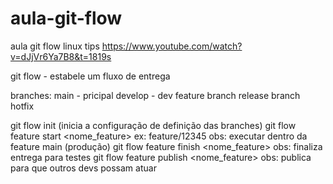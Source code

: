# aula-git-flow
aula git flow linux tips
https://www.youtube.com/watch?v=dJjVr6Ya7B8&t=1819s

git flow - estabele um fluxo de entrega

branches:
main - pricipal
develop - dev
feature branch
release branch
hotfix

git flow init (inicia a configuração de definição das branches)
git flow feature start <nome_feature> ex: feature/12345 obs: executar dentro da feature main (produção)
git flow feature finish <nome_feature> obs: finaliza entrega para testes
git flow feature publish <nome_feature>  obs: publica para que outros devs possam atuar


